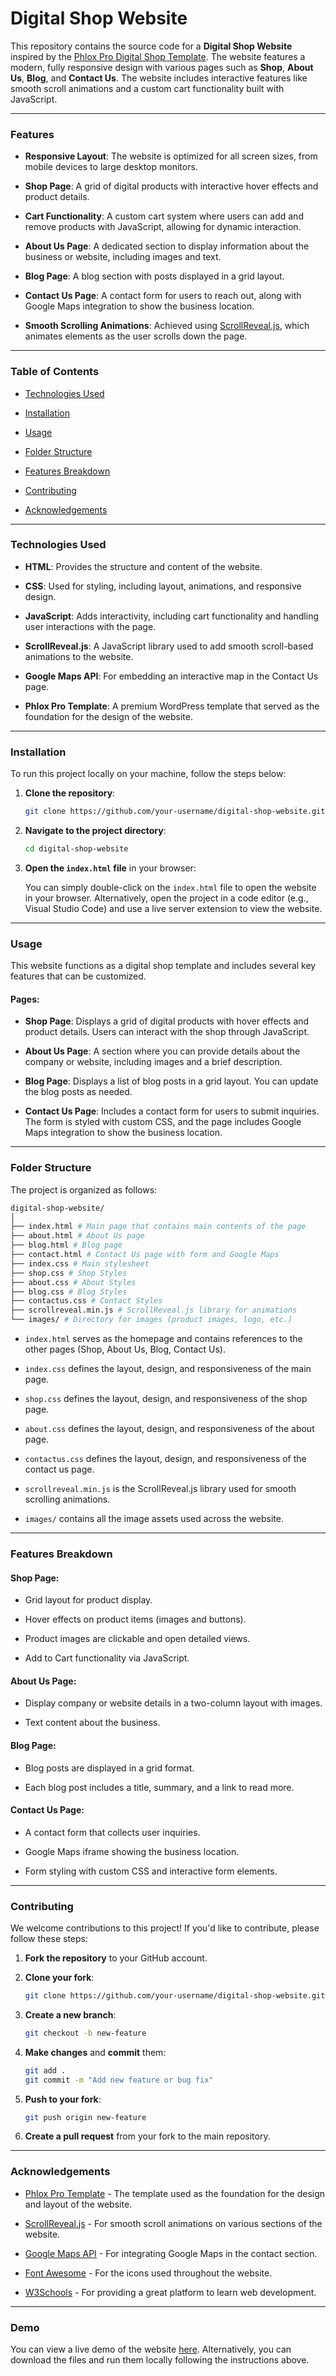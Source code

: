 # Digital Shop Website

This repository contains the source code for a **Digital Shop Website** inspired by the [Phlox Pro Digital Shop Template](https://demo.phlox.pro/shop-digital/). The website features a modern, fully responsive design with various pages such as **Shop**, **About Us**, **Blog**, and **Contact Us**. The website includes interactive features like smooth scroll animations and a custom cart functionality built with JavaScript.

---

### Features

- **Responsive Layout**: The website is optimized for all screen sizes, from mobile devices to large desktop monitors.

- **Shop Page**: A grid of digital products with interactive hover effects and product details.

- **Cart Functionality**: A custom cart system where users can add and remove products with JavaScript, allowing for dynamic interaction.

- **About Us Page**: A dedicated section to display information about the business or website, including images and text.

- **Blog Page**: A blog section with posts displayed in a grid layout.

- **Contact Us Page**: A contact form for users to reach out, along with Google Maps integration to show the business location.

- **Smooth Scrolling Animations**: Achieved using [ScrollReveal.js](https://scrollrevealjs.org/), which animates elements as the user scrolls down the page.

---

### Table of Contents

- [Technologies Used](#technologies-used)

- [Installation](#installation)

- [Usage](#usage)

- [Folder Structure](#folder-structure)

- [Features Breakdown](#features-breakdown)

- [Contributing](#contributing)

- [Acknowledgements](#acknowledgements)

---

### Technologies Used

- **HTML**: Provides the structure and content of the website.

- **CSS**: Used for styling, including layout, animations, and responsive design.

- **JavaScript**: Adds interactivity, including cart functionality and handling user interactions with the page.

- **ScrollReveal.js**: A JavaScript library used to add smooth scroll-based animations to the website.

- **Google Maps API**: For embedding an interactive map in the Contact Us page.

- **Phlox Pro Template**: A premium WordPress template that served as the foundation for the design of the website.

---

### Installation

To run this project locally on your machine, follow the steps below:

1. **Clone the repository**:

    ```bash
    git clone https://github.com/your-username/digital-shop-website.git
    ```

2. **Navigate to the project directory**:

    ```bash
    cd digital-shop-website
    ```

3. **Open the `index.html` file** in your browser:

    You can simply double-click on the `index.html` file to open the website in your browser. Alternatively, open the project in a code editor (e.g., Visual Studio Code) and use a live server extension to view the website.

---

### Usage

This website functions as a digital shop template and includes several key features that can be customized.

#### Pages:

- **Shop Page**: Displays a grid of digital products with hover effects and product details. Users can interact with the shop through JavaScript.
  
- **About Us Page**: A section where you can provide details about the company or website, including images and a brief description.

- **Blog Page**: Displays a list of blog posts in a grid layout. You can update the blog posts as needed.
  
- **Contact Us Page**: Includes a contact form for users to submit inquiries. The form is styled with custom CSS, and the page includes Google Maps integration to show the business location.

---

### Folder Structure

The project is organized as follows:
```bash
digital-shop-website/ 
│
├── index.html # Main page that contains main contents of the page
├── about.html # About Us page 
├── blog.html # Blog page 
├── contact.html # Contact Us page with form and Google Maps 
├── index.css # Main stylesheet
├── shop.css # Shop Styles
├── about.css # About Styles
├── blog.css # Blog Styles
├── contactus.css # Contact Styles
├── scrollreveal.min.js # ScrollReveal.js library for animations 
└── images/ # Directory for images (product images, logo, etc.)
```

- `index.html` serves as the homepage and contains references to the other pages (Shop, About Us, Blog, Contact Us).

- `index.css` defines the layout, design, and responsiveness of the main page.

- `shop.css`  defines the layout, design, and responsiveness of the shop page.

- `about.css` defines the layout, design, and responsiveness of the about page.

- `contactus.css` defines the layout, design, and responsiveness of the contact us page.

- `scrollreveal.min.js` is the ScrollReveal.js library used for smooth scrolling animations.

- `images/` contains all the image assets used across the website.

---

### Features Breakdown

#### Shop Page:

- Grid layout for product display.

- Hover effects on product items (images and buttons).

- Product images are clickable and open detailed views.

- Add to Cart functionality via JavaScript.

#### About Us Page:

- Display company or website details in a two-column layout with images.

- Text content about the business.

#### Blog Page:

- Blog posts are displayed in a grid format.

- Each blog post includes a title, summary, and a link to read more.

#### Contact Us Page:

- A contact form that collects user inquiries.

- Google Maps iframe showing the business location.

- Form styling with custom CSS and interactive form elements.
  
---

### Contributing

We welcome contributions to this project! If you'd like to contribute, please follow these steps:

1. **Fork the repository** to your GitHub account.

2. **Clone your fork**:

    ```bash
    git clone https://github.com/your-username/digital-shop-website.git
    ```

3. **Create a new branch**:

    ```bash
    git checkout -b new-feature
    ```

4. **Make changes** and **commit** them:

    ```bash
    git add .
    git commit -m "Add new feature or bug fix"
    ```

5. **Push to your fork**:

    ```bash
    git push origin new-feature
    ```

6. **Create a pull request** from your fork to the main repository.
---

### Acknowledgements

- [Phlox Pro Template](https://demo.phlox.pro/shop-digital/) - The template used as the foundation for the design and layout of the website.

- [ScrollReveal.js](https://scrollrevealjs.org/) - For smooth scroll animations on various sections of the website.

- [Google Maps API](https://developers.google.com/maps) - For integrating Google Maps in the contact section.

- [Font Awesome](https://fontawesome.com/) - For the icons used throughout the website.

- [W3Schools](https://www.w3schools.com/) - For providing a great platform to learn web development.

---

### Demo

You can view a live demo of the website [here](#). Alternatively, you can download the files and run them locally following the instructions above.
